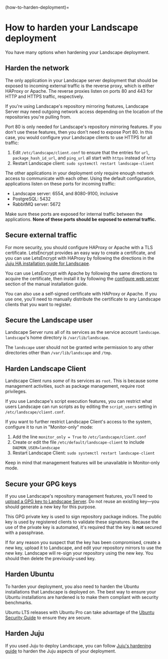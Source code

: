 (how-to-harden-deployment)=
# How to harden your Landscape deployment

You have many options when hardening your Landscape deployment.

## Harden the network

The only application in your Landscape server deployment that should be exposed to incoming external traffic is the reverse proxy, which is either HAProxy or Apache. The reverse proxies listen on ports 80 and 443 for HTTP and HTTPS traffic, respectively.

If you're using Landscape's repository mirroring features, Landscape Server may need outgoing network access depending on the location of the repositories you're pulling from.

Port 80 is only needed for Landscape's repository mirroring features. If you don't use these
features, then you don't need to expose Port 80. In this case, you would configure your Landscape clients to use HTTPS for all traffic:

  1. Edit `/etc/landscape/client.conf` to ensure that the entries for `url`, `package_hash_id_url`,
     and `ping_url` all start with `https` instead of `http`
  1. Restart Landscape client: `sudo systemctl restart landscape-client`
  
The other applications in your deployment only require enough network access to communicate with each other. Using the default configuration, applications listen on these ports for incoming traffic:

  * Landscape server: 6554, and 8080-9100, inclusive
  * PostgreSQL: 5432
  * RabbitMQ server: 5672
  
Make sure these ports are exposed for internal traffic between the applications. **None of these ports should be exposed to external traffic.**

## Secure external traffic

For more security, you should configure HAProxy or Apache with a TLS certificate. LetsEncrypt provides an easy way to create a certificate, and you can use LetsEncrypt with HAProxy by following the directions in the [Juju HA installation guide for Landscape](/how-to-guides/landscape-installation-and-set-up/juju-ha-installation.md/#configure-haproxy-with-an-ssl-certificate).

You can use LetsEncrypt with Apache by following the same directions to acquire the certificate, then install it by following the [configure web server](/how-to-guides/landscape-installation-and-set-up/manual-installation.md#configure-web-server) section of the manual installation guide.

You can also use a self-signed certificate with HAProxy or Apache. If you use one, you'll need to manually distribute the certificate to any Landscape clients that you want to register.

## Secure the Landscape user

Landscape Server runs all of its services as the service account `landscape`. `landscape`'s home directory is `/var/lib/landscape`.

The `landscape` user should not be granted write permission to any other directories other than `/var/lib/landscape` and `/tmp`.

## Harden Landscape Client

Landscape Client runs _some_ of its services as `root`. This is because some management activities, such as package management, require root privileges.

If you use Landscape's script execution features, you can restrict what users Landscape can run scripts as by editing the `script_users` setting in `/etc/landscape/client.conf`.

If you want to further restrict Landscape Client's access to the system, configure it to run in "Monitor-only" mode:

  1. Add the line `monitor_only = True` to `/etc/landscape/client.conf`
  1. Create or edit the file `/etc/default/landscape-client` to include `DAEMON_USER=landscape`
  1. Restart Landscape Client: `sudo systemctl restart landscape-client`
  
Keep in mind that management features will be unavailable in Monitor-only mode.

## Secure your GPG keys

If you use Landscape's repository management features, you'll need to [upload a GPG key to Landscape Server](/how-to-guides/repository-mirrors/manage-repositories-in-the-web-portal.md#create-and-import-the-gpg-key). Do not reuse an existing key—you should generate a new key for this purpose.

This GPG private key is used to sign repository package indices. The public key is used by registered clients to validate these signatures. Because the use of the private key is automated, it's required that the key is **not** secured with a passphrase.

If for any reason you suspect that the key has been compromised, create a new key, upload it to Landscape, and edit your repository mirrors to use the new key. Landscape will re-sign your repository using the new key. You should then delete the previously-used key.

## Harden Ubuntu

To harden your deployment, you also need to harden the Ubuntu installations that Landscape is deployed on. The best way to ensure your Ubuntu installations are hardened is to make them compliant with security benchmarks.

Ubuntu LTS releases with Ubuntu Pro can take advantage of the [Ubuntu Security Guide](https://ubuntu.com/security/certifications/docs) to ensure they are secure.

## Harden Juju

If you used Juju to deploy Landscape, you can follow [Juju's hardening guide](https://juju.is/docs/juju/harden-your-deployment) to harden the Juju aspects of your deployment.